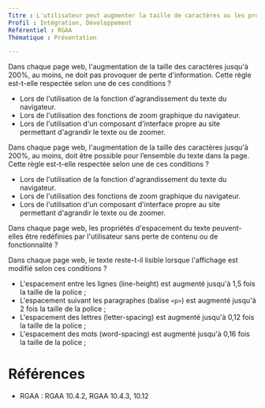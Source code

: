 ```yaml
---
Titre : L'utilisateur peut augmenter la taille de caractères ou les propriétés d'espacement sans perte de contenu ou de fonctionnalité.
Profil : Intégration, Développement
Référentiel : RGAA
Thématique : Présentation

---
```


Dans chaque page web, l'augmentation de la taille des caractères jusqu'à 200%, au moins, ne doit pas provoquer de perte d'information. Cette règle est-t-elle respectée selon une de ces conditions ?

* Lors de l'utilisation de la fonction d'agrandissement du texte du navigateur.
* Lors de l'utilisation des fonctions de zoom graphique du navigateur.
* Lors de l'utilisation d'un composant d'interface propre au site permettant d'agrandir le texte ou de zoomer.

Dans chaque page web, l'augmentation de la taille des caractères jusqu'à 200%, au moins, doit être possible pour l’ensemble du texte dans la page. Cette règle est-t-elle respectée selon une de ces conditions ?

* Lors de l'utilisation de la fonction d'agrandissement du texte du navigateur.
* Lors de l'utilisation des fonctions de zoom graphique du navigateur.
* Lors de l'utilisation d'un composant d'interface propre au site permettant d'agrandir le texte ou de zoomer.

Dans chaque page web, les propriétés d'espacement du texte peuvent-elles être redéfinies par l'utilisateur sans perte de contenu ou de fonctionnalité ?

Dans chaque page web, le texte reste-t-il lisible lorsque l'affichage est modifié selon ces conditions ?
* L'espacement entre les lignes (line-height) est augmenté jusqu'à 1,5 fois la taille de la police ;
* L'espacement suivant les paragraphes (balise `<p>`) est augmenté jusqu'à 2 fois la taille de la police ;
* L'espacement des lettres (letter-spacing) est augmenté jusqu'à 0,12 fois la taille de la police ;
* L'espacement des mots (word-spacing) est augmenté jusqu'à 0,16 fois la taille de la police ;

# Références

*   RGAA : RGAA 10.4.2, RGAA 10.4.3, 10.12
